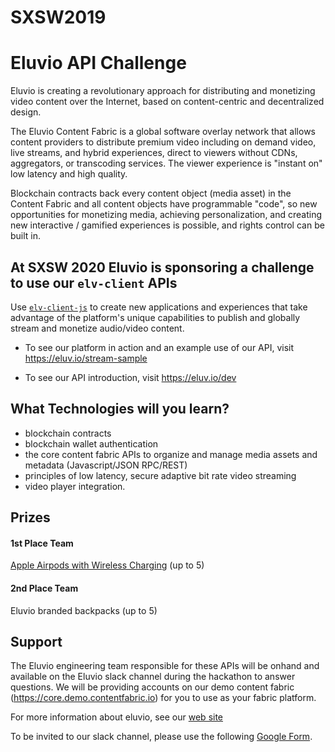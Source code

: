 # SXSW2019

# Eluvio API Challenge #

Eluvio is creating a revolutionary approach for distributing and monetizing video content over the Internet, based on content-centric and decentralized design.

The Eluvio Content Fabric is a global software overlay network that allows content providers to distribute premium video including on demand video, live streams, and hybrid experiences, direct to viewers without CDNs, aggregators, or transcoding services. The viewer experience is "instant on" low latency and high quality.

Blockchain contracts back every content object (media asset) in the Content Fabric and all content objects have programmable "code", so new opportunities for monetizing media, achieving personalization, and creating new interactive / gamified experiences is possible, and rights control can be built in.

## At SXSW 2020 Eluvio is sponsoring a challenge to use our `elv-client` APIs ##
Use [`elv-client-js`](https://github.com/eluv-io/elv-client-js) to create new applications and experiences that take advantage of the platform's unique capabilities to publish and globally stream and monetize audio/video content.

- To see our platform in action and an example use of our API, visit https://eluv.io/stream-sample

- To see our API introduction, visit https://eluv.io/dev

## What Technologies will you learn? ##
- blockchain contracts
- blockchain wallet authentication
- the core content fabric APIs to organize and manage media assets and metadata (Javascript/JSON RPC/REST)
- principles of low latency, secure adaptive bit rate video streaming
- video player integration.

## Prizes ##
#### 1st Place Team ####
[Apple Airpods with Wireless Charging](https://www.apple.com/shop/product/MRXJ2/airpods-with-wireless-charging-case) (up to 5)
#### 2nd Place Team ####
Eluvio branded backpacks (up to 5)

## Support ##
The Eluvio engineering team responsible for these APIs will be onhand and available on the Eluvio slack channel during the hackathon to answer questions. We will be providing accounts on our demo content fabric (https://core.demo.contentfabric.io) for you to use as your fabric platform.

For more information about eluvio, see our [web site](https://eluv.io)

To be invited to our slack channel, please use the following [Google Form](https://forms.gle/HfY6fZRakkZRGFhN6).
